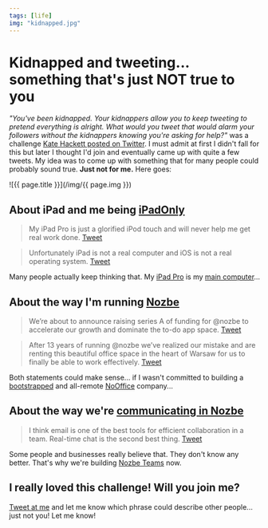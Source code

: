 ```yaml
---
tags: [life]
img: "kidnapped.jpg"
---
```


# Kidnapped and tweeting... something that's just NOT true to you

*"You've been kidnapped. Your kidnappers allow you to keep tweeting to pretend everything is alright. What would you tweet that would alarm your followers without the kidnappers knowing you're asking for help?"* was a challenge [Kate Hackett posted on Twitter](https://twitter.com/HackettKate/status/1174523086281949184). I must admit at first I didn't fall for this but later I thought I'd join and eventually came up with quite a few tweets. My idea was to come up with something that for many people could probably sound true. **Just not for me.** Here goes:

<!--More-->

![{{ page.title }}](/img/{{ page.img }})

## About iPad and me being [iPadOnly](/tag/ipadonly)

> My iPad Pro is just a glorified iPod touch and will never help me get real work done. [Tweet](https://twitter.com/MSliwinski/status/1177140421140635648)

> Unfortunately iPad is not a real computer and iOS is not a real operating system. [Tweet](https://twitter.com/MSliwinski/status/1177247458772115458)

Many people actually keep thinking that. My [iPad Pro](https://sliwinski.com/newdevice) is my [main computer](https://ipadonly.com)...

## About the way I'm running [Nozbe][n]

> We’re about to announce raising series A of funding for @nozbe to accelerate our growth and dominate the to-do app space. [Tweet](https://twitter.com/MSliwinski/status/1177210462649409536)

> After 13 years of running @nozbe we’ve realized our mistake and are renting this beautiful office space in the heart of Warsaw for us to finally be able to work effectively. [Tweet](https://twitter.com/MSliwinski/status/1177183283676962821)

Both statements could make sense... if I wasn't committed to building a [bootstrapped](https://sliwinski.com/investors) and all-remote [NoOffice](/tag/nooffice) company...

## About the way we're [communicating in Nozbe](https://sliwinski.com/pyramid)

> I think email is one of the best tools for efficient collaboration in a team. Real-time chat is the second best thing. [Tweet](https://twitter.com/MSliwinski/status/1177229089318625280)

Some people and businesses really believe that. They don't know any better. That's why we're building [Nozbe Teams][n] now.

## I really loved this challenge! Will you join me?

[Tweet at me](https://twitter.com/MSliwinski) and let me know which phrase could describe other people... just not you! Let me know!

[n]: https://nozbe.com/
[p]: https://thepodcast.fm/